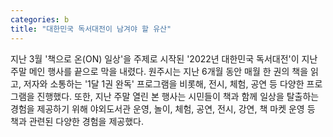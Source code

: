 ```yaml
---
categories: b
title: "대한민국 독서대전이 남겨야 할 유산"
---
```

지난 3월 &#39;책으로 온(ON) 일상&#39;을 주제로 시작된 &#39;2022년 대한민국 독서대전&#39;이 지난 주말 메인 행사를 끝으로 막을 내렸다. 원주시는 지난 6개월 동안 매월 한 권의 책을 읽고, 저자와 소통하는 &#39;1달 1권 완독&#39; 프로그램을 비롯해, 전시, 체험, 공연 등 다양한 프로그램을 진행했다. 또한, 지난 주말 열린 본 행사는 시민들이 책과 함께 일상을 탈출하는 경험을 제공하기 위해 야외도서관 운영, 놀이, 체험, 공연, 전시, 강연, 책 마켓 운영 등 책과 관련된 다양한 경험을 제공했다.
